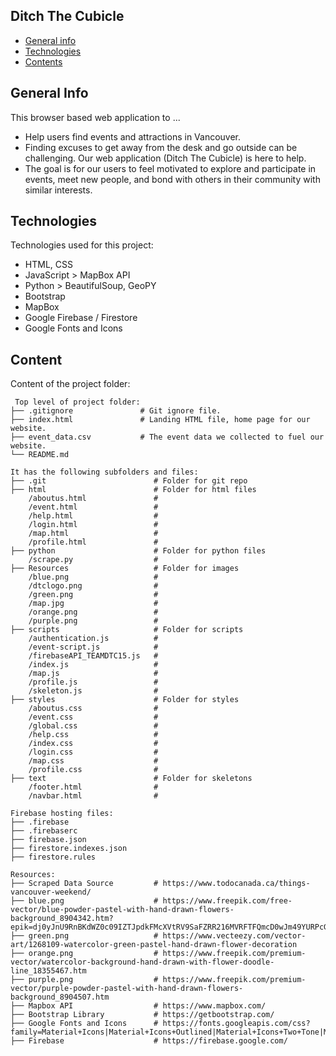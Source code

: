 ## Ditch The Cubicle

* [General info](#general-info)
* [Technologies](#technologies)
* [Contents](#content)

## General Info

This browser based web application to ...

* Help users find events and attractions in Vancouver.
* Finding excuses to get away from the desk and go outside can be challenging. Our web application (Ditch The Cubicle) is here to help.
* The goal is for our users to feel motivated to explore and participate in events, meet new people, and bond with others in their community with similar interests.

## Technologies

Technologies used for this project:

* HTML, CSS
* JavaScript > MapBox API
* Python > BeautifulSoup, GeoPY
* Bootstrap
* MapBox
* Google Firebase / Firestore
* Google Fonts and Icons

## Content

Content of the project folder:

```
 Top level of project folder:
├── .gitignore               # Git ignore file.
├── index.html               # Landing HTML file, home page for our website.
├── event_data.csv           # The event data we collected to fuel our website.
└── README.md

It has the following subfolders and files:
├── .git                        # Folder for git repo
├── html                        # Folder for html files
    /aboutus.html               #
    /event.html                 #
    /help.html                  #
    /login.html                 #
    /map.html                   #
    /profile.html               #
├── python                      # Folder for python files
    /scrape.py                  # 
├── Resources                   # Folder for images
    /blue.png                   #
    /dtclogo.png                #
    /green.png                  #
    /map.jpg                    #
    /orange.png                 #
    /purple.png                 #
├── scripts                     # Folder for scripts
    /authentication.js          #
    /event-script.js            #
    /firebaseAPI_TEAMDTC15.js   # 
    /index.js                   #
    /map.js                     #
    /profile.js                 #
    /skeleton.js                #
├── styles                      # Folder for styles
    /aboutus.css                #
    /event.css                  #
    /global.css                 #
    /help.css                   #
    /index.css                  #
    /login.css                  #
    /map.css                    #
    /profile.css                #
├── text                        # Folder for skeletons
    /footer.html                #
    /navbar.html                #

Firebase hosting files:
├── .firebase
├── .firebaserc
├── firebase.json
├── firestore.indexes.json
├── firestore.rules

Resources:
├── Scraped Data Source         # https://www.todocanada.ca/things-vancouver-weekend/
├── blue.png                    # https://www.freepik.com/free-vector/blue-powder-pastel-with-hand-drawn-flowers-background_8904342.htm?epik=dj0yJnU9RnBKdWZ0c09IZTJpdkFMcXVtRV9SaFZRR216MVRFTFQmcD0wJm49YURPcGF0VDZDZC10QnhIYkVzN3lMUSZ0PUFBQUFBR09CMmNj 
├── green.png                   # https://www.vecteezy.com/vector-art/1268109-watercolor-green-pastel-hand-drawn-flower-decoration
├── orange.png                  # https://www.freepik.com/premium-vector/watercolor-background-hand-drawn-with-flower-doodle-line_18355467.htm 
├── purple.png                  # https://www.freepik.com/premium-vector/purple-powder-pastel-with-hand-drawn-flowers-background_8904507.htm 
├── Mapbox API                  # https://www.mapbox.com/ 
├── Bootstrap Library           # https://getbootstrap.com/ 
├── Google Fonts and Icons      # https://fonts.googleapis.com/css?family=Material+Icons|Material+Icons+Outlined|Material+Icons+Two+Tone|Material+Icons+Round|Material+Icons+Sharp
├── Firebase                    # https://firebase.google.com/
```
